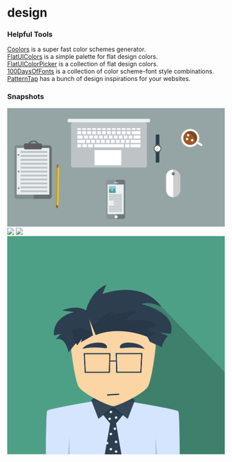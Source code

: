 # design

### Helpful Tools
<a href="http://www.coolors.co">Coolors</a> is a super fast color schemes generator.<br>
<a href="http://www.flatuicolors.com">FlatUIColors</a> is a simple palette for flat design colors.<br>
<a href="http://www.flatuicolorpicker.com">FlatUIColorPicker</a> is a collection of flat design colors.<br>
<a href="http://100daysoffonts.com">100DaysOfFonts</a> is a collection of color scheme-font style combinations.<br>
<a href="http://zurb.com/patterntap">PatternTap</a> has a bunch of design inspirations for your websites.

### Snapshots 
<img src="desk/desk.png"/>
<img src="https://raw.githubusercontent.com/jkao1/NewJen/master/img/circuit.png"/>
<img src="https://raw.githubusercontent.com/jkao1/NewJen/master/img/ramvsrom.png"/>
<img src="git-pfp/pfp.png"/>
